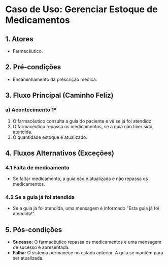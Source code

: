 
# Caso de Uso: Gerenciar Estoque de Medicamentos

## 1. Atores
 - Farmacêutico.
## 2. Pré-condições
 - Encaminhamento da prescrição médica.
## 3. Fluxo Principal (Caminho Feliz)
### a) Acontecimento 1º
1. O farmacêutico consulta a guia do paciente e vê se já foi atendido.
2. O farmacêutico repassa os medicamentos, se a guia não tiver sido atendida.
3. O quantidade estoque é atualizado.

## 4. Fluxos Alternativos (Exceções)

### 4.1 Falta de medicamento
- Se faltar medicamento, a guia não é atualizada e não repassa os medicamentos.

### 4.2 Se a guia já foi atendida
- Se a guia já foi atendida, uma mensagem é informado "Esta guia já foi atendida!".

## 5. Pós-condições
- **Sucesso:** O farmacêutico repassa os medicamentos e uma mensagem de sucesso é apresentada.
- **Falha:** O sistema permanece no estado anterior. A guia se mantém para ser atualizada.
